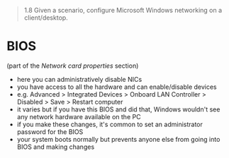 > 1.8 Given a scenario, configure Microsoft Windows networking on a client/desktop.

# BIOS
(part of the *Network card properties* section)

- here you can administratively disable NICs
- you have access to all the hardware and can enable/disable devices
- e.g. Advanced > Integrated Devices > Onboard LAN Controller > Disabled > Save > Restart computer
- it varies but if you have this BIOS and did that, Windows wouldn't see any network hardware available on the PC
- if you make these changes, it's common to set an administrator password for the BIOS
- your system boots normally but prevents anyone else from going into BIOS and making changes